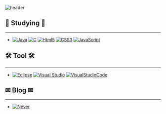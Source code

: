 ![header](https://capsule-render.vercel.app/api?type=wave&color=0:FFEBC4,100:FF96D1&height=300&section=header&text=hyeseung%20Github&fontSize=65)

## 📝 Studying 📝
---
- [![Java](https://img.shields.io/badge/java-007396?style=flat-square&logo=java&logoColor=white)](https://github.com/hyeseung1020) [![C](https://img.shields.io/badge/C-A8B9CC?style=flat-square&logo=c&logoColor=white)](https://github.com/hyeseung1020) [![Html5](https://img.shields.io/badge/Html5-E34F26?style=flat-square&logo=html5&logoColor=white)](https://github.com/hyeseung1020) [![CSS3](https://img.shields.io/badge/css-1572B6?style=flat-square&logo=css3&logoColor=white)](https://github.com/hyeseung1020) [![JavaScript](https://img.shields.io/badge/javascript-F7DF1E?style=flat-square&logo=javascript&logoColor=black)](https://github.com/hyeseung1020)


## 🛠 Tool 🛠
---
- [![Eclipse](https://img.shields.io/badge/Eclipse-2C2255?style=flat-square&logo=Eclipse&logoColor=white)](https://github.com/hyeseung1020) [![Visual Studio](https://img.shields.io/badge/VisualStudio-5C2D91?style=flat-square&logo=VisualStudio&logoColor=white)](https://github.com/hyeseung1020) [![VisualStudioCode](https://img.shields.io/badge/VisualStudioCode-007ACC?style=flat-square&logo=VisualStudioCode&logoColor=white)](https://github.com/hyeseung1020)


## ✉ Blog  ✉ 
---
- [![Never](https://img.shields.io/badge/Never-03C75A?style=flat-square&logo=Naver&logoColor=white)](https://blog.naver.com/mirim2224)
